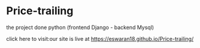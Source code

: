 # Price-trailing
the project done python (frontend Django - backend Mysql)

click here to visit:our site is live at https://eswaran18.github.io/Price-trailing/
